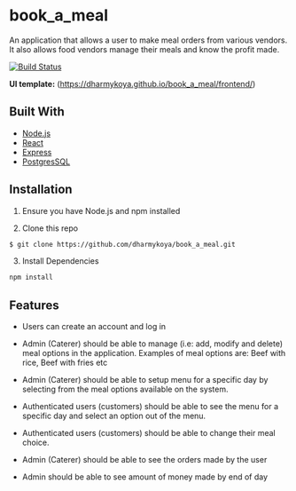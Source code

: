 # book_a_meal
An application that allows a user to make meal orders from various vendors.
It also allows food vendors manage their meals and know the profit made.

[![Build Status](https://travis-ci.org/dharmykoya/book_a_meal.svg?branch=feature_menu_test)](https://travis-ci.org/dharmykoya/book_a_meal)

**UI template:** (https://dharmykoya.github.io/book_a_meal/frontend/)

## Built With
- [Node.js](https://nodejs.org/en/)
- [React](https://reactjs.org)
- [Express](https://expressjs.com)
- [PostgresSQL](https://postgresql.org)


## Installation
1. Ensure you have Node.js and npm installed

2. Clone this repo
```bash
$ git clone https://github.com/dharmykoya/book_a_meal.git
```
3. Install Dependencies
```bash
npm install
```

## Features
- Users can create an account and log in

- Admin (Caterer) should be able to manage (i.e: add, modify and delete) meal options in the application. Examples of meal options are:     Beef with rice, Beef with fries etc

- Admin (Caterer) should be able to setup menu for a specific day by selecting from the meal options available on the system.

- Authenticated users (customers) should be able to see the menu for a specific day and select an option out of the menu.

- Authenticated users (customers) should be able to change their meal choice.

- Admin (Caterer) should be able to see the orders made by the user

- Admin should be able to see amount of money made by end of day
